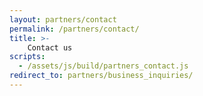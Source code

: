 ```yaml
---
layout: partners/contact
permalink: /partners/contact/
title: >-
    Contact us
scripts:
  - /assets/js/build/partners_contact.js
redirect_to: partners/business_inquiries/
---
```

